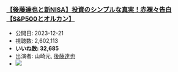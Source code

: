 ### [【後藤達也と新NISA】投資のシンプルな真実！赤裸々告白【S&P500とオルカン】](https://www.youtube.com/watch?v=MXBsHbF603U)
-   公開日: 2023-12-21
-   視聴数: 2,602,113
-   **いいね数: 32,685**
-   出演者: 山崎元, [後藤達也](/rehacq_fan/people/後藤達也 "wikilink")
- [![](https://img.youtube.com/vi/MXBsHbF603U/hqdefault.jpg)](https://www.youtube.com/watch?v=MXBsHbF603U)
